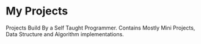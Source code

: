 # My Projects
Projects Build By a Self Taught Programmer.
Contains Mostly Mini Projects, Data Structure and Algorithm implementations.
